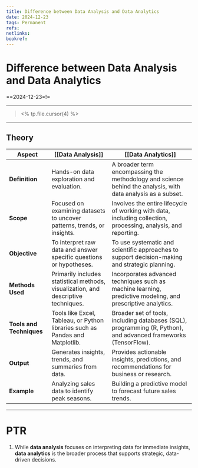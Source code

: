 ```yaml
---
title: Difference between Data Analysis and Data Analytics
date: 2024-12-23
tags: Permanent
refs: 
netlinks:
bookref: 
---
```

# Difference between Data Analysis and Data Analytics
==2024-12-23=!=

---
> <% tp.file.cursor(4) %>

---
## Theory

| **Aspect**               | **[[Data Analysis]]**                                                              | **[[Data Analytics]]**                                                                                          |
| ------------------------ | ---------------------------------------------------------------------------------- | --------------------------------------------------------------------------------------------------------------- |
| **Definition**           | Hands-on data exploration and evaluation.                                          | A broader term encompassing the methodology and science behind the analysis, with data analysis as a subset.    |
| **Scope**                | Focused on examining datasets to uncover patterns, trends, or insights.            | Involves the entire lifecycle of working with data, including collection, processing, analysis, and reporting.  |
| **Objective**            | To interpret raw data and answer specific questions or hypotheses.                 | To use systematic and scientific approaches to support decision-making and strategic planning.                  |
| **Methods Used**         | Primarily includes statistical methods, visualization, and descriptive techniques. | Incorporates advanced techniques such as machine learning, predictive modeling, and prescriptive analytics.     |
| **Tools and Techniques** | Tools like Excel, Tableau, or Python libraries such as Pandas and Matplotlib.      | Broader set of tools, including databases (SQL), programming (R, Python), and advanced frameworks (TensorFlow). |
| **Output**               | Generates insights, trends, and summaries from data.                               | Provides actionable insights, predictions, and recommendations for business or research.                        |
| **Example**              | Analyzing sales data to identify peak seasons.                                     | Building a predictive model to forecast future sales trends.                                                    |

---
# PTR

1. While **data analysis** focuses on interpreting data for immediate insights, **data analytics** is the broader process that supports strategic, data-driven decisions.